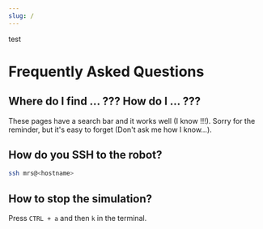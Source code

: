 ```yaml
---
slug: /
---
```


test

# Frequently Asked Questions

## Where do I find ... ??? How do I ... ???

These pages have a search bar and it works well (I know !!!). Sorry for the reminder, but it's easy to forget (Don't ask me how I know...).

## How do you SSH to the robot?

```bash
ssh mrs@<hostname>
```

## How to stop the simulation?

Press `CTRL + a` and then `k` in the terminal.

